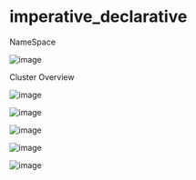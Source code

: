 # imperative_declarative

NameSpace  

![image](https://github.com/joshking1/imperative_declarative/assets/88409463/1f510b71-513e-4556-82cf-712601f3eb7b)

Cluster Overview  

![image](https://github.com/joshking1/imperative_declarative/assets/88409463/94cf84a4-7fb3-45d5-8e20-8a2abcff0f9a)


![image](https://github.com/joshking1/imperative_declarative/assets/88409463/8c489b32-b5ee-497a-88d6-9edee8b1207c)


![image](https://github.com/joshking1/imperative_declarative/assets/88409463/3c56069b-5478-4722-9122-12c1c02a7c97)


![image](https://github.com/joshking1/imperative_declarative/assets/88409463/ca25a42d-92de-4349-b25d-f81c09bdfbaa)


![image](https://github.com/joshking1/imperative_declarative/assets/88409463/3ace0a6a-446a-4e51-8244-61dc56e4f7ea)




